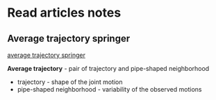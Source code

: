 # Read articles notes 

## Average trajectory springer

[average trajectory springer](sven/average_trajectory_springer.pdf)

**Average trajectory** - pair of trajectory and pipe-shaped neighborhood

* trajectory - shape of the joint motion
* pipe-shaped neighborhood - variability of the observed motions


